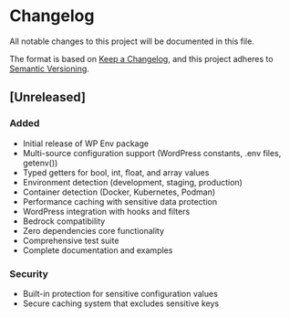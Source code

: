 # Changelog

All notable changes to this project will be documented in this file.

The format is based on [Keep a Changelog](https://keepachangelog.com/en/1.0.0/),
and this project adheres to [Semantic Versioning](https://semver.org/spec/v2.0.0.html).

## [Unreleased]

### Added
- Initial release of WP Env package
- Multi-source configuration support (WordPress constants, .env files, getenv())
- Typed getters for bool, int, float, and array values
- Environment detection (development, staging, production)
- Container detection (Docker, Kubernetes, Podman)
- Performance caching with sensitive data protection
- WordPress integration with hooks and filters
- Bedrock compatibility
- Zero dependencies core functionality
- Comprehensive test suite
- Complete documentation and examples

### Security
- Built-in protection for sensitive configuration values
- Secure caching system that excludes sensitive keys